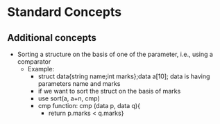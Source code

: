 # Standard Concepts
## Additional concepts
- Sorting a structure on the basis of one of the parameter, i.e., using a comparator
  - Example:
    - struct data{string name;int marks};data a[10]; data is having parameters name and marks
    - if we want to sort the struct on the basis of marks
    - use sort(a, a+n, cmp)
    - cmp function: cmp (data p, data q){
      - return p.marks < q.marks}

